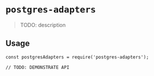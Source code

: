 # `postgres-adapters`

> TODO: description

## Usage

```
const postgresAdapters = require('postgres-adapters');

// TODO: DEMONSTRATE API
```
